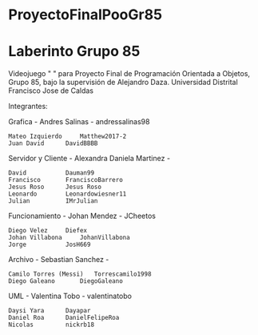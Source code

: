 # ProyectoFinalPooGr85
# Laberinto Grupo 85
Videojuego " " para Proyecto Final de Programación Orientada a Objetos, Grupo 85, bajo la supervisión de Alejandro Daza.
Universidad Distrital Francisco Jose de Caldas

Integrantes:

Grafica 	-   Andres Salinas - andressalinas98

	Mateo Izquierdo		Matthew2017-2
	Juan David 		DavidBBBB
  
Servidor y Cliente 	-   Alexandra Daniela Martinez - 

	David	 		Dauman99
	Francisco 	 	FranciscoBarrero
	Jesus Roso 		Jesus Roso
	Leonardo 		Leonardowiesner11
	Julian 			IMrJulian
  
Funcionamiento	-   Johan Mendez - JCheetos

	Diego Velez		Diefex
	Johan Villabona		JohanVillabona
	Jorge			JosH669

Archivo 	-   Sebastian Sanchez - 

	Camilo Torres (Messi) 	Torrescamilo1998
	Diego Galeano 		DiegoGaleano
  
UML	  -   Valentina Tobo - valentinatobo	

	Daysi Yara		Dayapar
	Daniel Roa		DanielFelipeRoa
	Nicolas 		nickrb18
